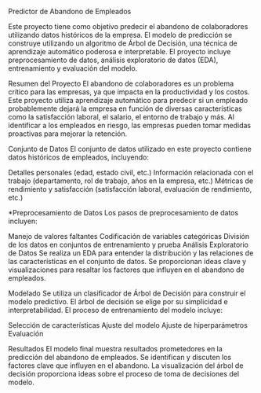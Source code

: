 Predictor de Abandono de Empleados

Este proyecto tiene como objetivo predecir el abandono de colaboradores utilizando datos históricos de la empresa. El modelo de predicción se construye utilizando un algoritmo de Árbol de Decisión, una técnica de aprendizaje automático poderosa e interpretable. El proyecto incluye preprocesamiento de datos, análisis exploratorio de datos (EDA), entrenamiento y evaluación del modelo.

Resumen del Proyecto
El abandono de colaboradores es un problema crítico para las empresas, ya que impacta en la productividad y los costos. Este proyecto utiliza aprendizaje automático para predecir si un empleado probablemente dejará la empresa en función de diversas características como la satisfacción laboral, el salario, el entorno de trabajo y más. Al identificar a los empleados en riesgo, las empresas pueden tomar medidas proactivas para mejorar la retención.

Conjunto de Datos
El conjunto de datos utilizado en este proyecto contiene datos históricos de empleados, incluyendo:

Detalles personales (edad, estado civil, etc.)
Información relacionada con el trabajo (departamento, rol de trabajo, años en la empresa, etc.)
Métricas de rendimiento y satisfacción (satisfacción laboral, evaluación de rendimiento, etc.)


*Preprocesamiento de Datos
Los pasos de preprocesamiento de datos incluyen:

Manejo de valores faltantes
Codificación de variables categóricas
División de los datos en conjuntos de entrenamiento y prueba
Análisis Exploratorio de Datos
Se realiza un EDA para entender la distribución y las relaciones de las características en el conjunto de datos. Se proporcionan ideas clave y visualizaciones para resaltar los factores que influyen en el abandono de empleados.

Modelado
Se utiliza un clasificador de Árbol de Decisión para construir el modelo predictivo. El árbol de decisión se elige por su simplicidad e interpretabilidad. El proceso de entrenamiento del modelo incluye:

Selección de características
Ajuste del modelo
Ajuste de hiperparámetros
Evaluación

Resultados
El modelo final muestra resultados prometedores en la predicción del abandono de empleados. Se identifican y discuten los factores clave que influyen en el abandono. La visualización del árbol de decisión proporciona ideas sobre el proceso de toma de decisiones del modelo.
